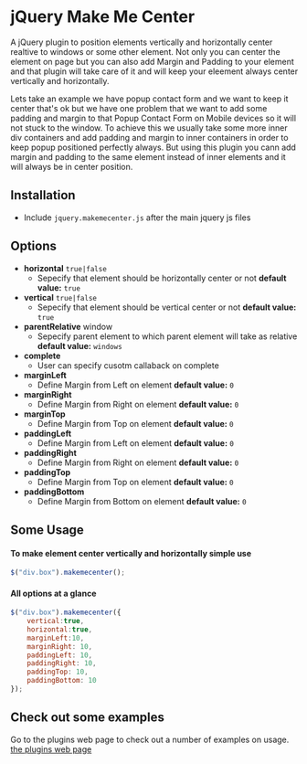 # jQuery Make Me Center
A jQuery plugin to position elements vertically and horizontally center realtive to windows or some other element. Not only you can center the element on page but you can also add Margin and Padding to your element and that plugin will take care of it and will keep your eleement always center vertically and horizontally.

Lets take an example we have popup contact form and we want to keep it center that's ok but we have one problem that we want to add some padding and margin to that Popup Contact Form on Mobile devices so it will not stuck to the window.
To achieve this we usually take some more inner div containers and add padding and margin to inner containers in order to keep popup positioned perfectly always. But using this plugin you cann add margin and padding to the same element instead of inner elements and it will always be in center position.

## Installation
- Include `jquery.makemecenter.js` after the main jquery js files

## Options
* **horizontal**  `true|false`   
	* Sepecify that element should be horizontally center or not **default value:** `true`
* **vertical**  `true|false`   
	* Sepecify that element should be vertical center or not **default value:** `true`
* **parentRelative** window 
	* Sepecify parent element to which parent element will take as relative **default value:** `windows`
* **complete** 
	* User can specify cusotm callaback on complete 
* **marginLeft**
	* Define Margin from Left on element **default value:** `0`
* **marginRight**
	* Define Margin from Right on element **default value:** `0`
* **marginTop**
	* Define Margin from Top on element **default value:** `0`
* **paddingLeft**
	* Define Margin from Left on element **default value:** `0`
* **paddingRight**
	* Define Margin from Right on element **default value:** `0`
* **paddingTop**
	* Define Margin from Top on element **default value:** `0`
* **paddingBottom**
	* Define Margin from Bottom on element **default value:** `0`

## Some Usage

#### To make element center vertically and horizontally simple use
```javascript
$("div.box").makemecenter();
```

#### All options at a glance
```javascript
$("div.box").makemecenter({
    vertical:true,
    horizontal:true,
	marginLeft:10,
	marginRight: 10,
	paddingLeft: 10,
	paddingRight: 10,
	paddingTop: 10,
	paddingBottom: 10
});
```

## Check out some examples

Go to the plugins web page to check out a number of examples on usage.
[the plugins web page](http://tenbullstech.github.io/jquery-make-me-center)
